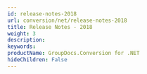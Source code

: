 ```yaml
---
id: release-notes-2018
url: conversion/net/release-notes-2018
title: Release Notes - 2018
weight: 3
description: 
keywords: 
productName: GroupDocs.Conversion for .NET
hideChildren: False
---
```

